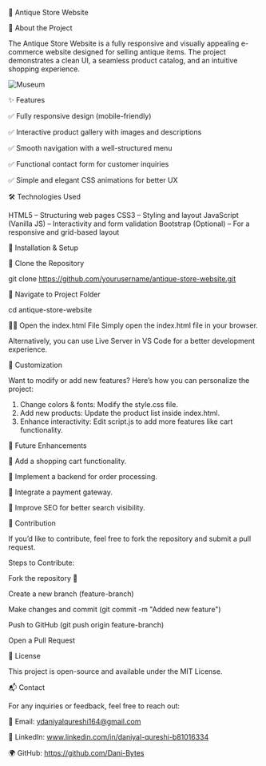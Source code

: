 📜 Antique Store Website

🏺 About the Project

The Antique Store Website is a fully responsive and visually appealing e-commerce website designed for selling antique items. The project demonstrates a clean UI, a seamless product catalog, and an intuitive shopping experience.

![Museum](https://github.com/user-attachments/assets/7c892999-b92b-408d-8cf5-e9cc25e11e7f)

✨ Features

✅ Fully responsive design (mobile-friendly)

✅ Interactive product gallery with images and descriptions

✅ Smooth navigation with a well-structured menu

✅ Functional contact form for customer inquiries

✅ Simple and elegant CSS animations for better UX

🛠️ Technologies Used

HTML5 – Structuring web pages
CSS3 – Styling and layout
JavaScript (Vanilla JS) – Interactivity and form validation
Bootstrap (Optional) – For a responsive and grid-based layout

🚀 Installation & Setup

🔧 Clone the Repository

git clone https://github.com/yourusername/antique-store-website.git

📂 Navigate to Project Folder

cd antique-store-website

🏃‍♂️ Open the index.html File
Simply open the index.html file in your browser.

Alternatively, you can use Live Server in VS Code for a better development experience.

🎨 Customization

Want to modify or add new features? Here’s how you can personalize the project:
1. Change colors & fonts: Modify the style.css file.
2. Add new products: Update the product list inside index.html.
3. Enhance interactivity: Edit script.js to add more features like cart functionality.

🎯 Future Enhancements

🚀 Add a shopping cart functionality.

🚀 Implement a backend for order processing.

🚀 Integrate a payment gateway.

🚀 Improve SEO for better search visibility.

🤝 Contribution

If you’d like to contribute, feel free to fork the repository and submit a pull request.

Steps to Contribute:

Fork the repository 🍴

Create a new branch (feature-branch)

Make changes and commit (git commit -m "Added new feature")

Push to GitHub (git push origin feature-branch)

Open a Pull Request

📄 License

This project is open-source and available under the MIT License.

📬 Contact

For any inquiries or feedback, feel free to reach out:

📧 Email: ydaniyalqureshi164@gmail.com

🔗 LinkedIn: www.linkedin.com/in/daniyal-qureshi-b81016334

🌍 GitHub: https://github.com/Dani-Bytes
